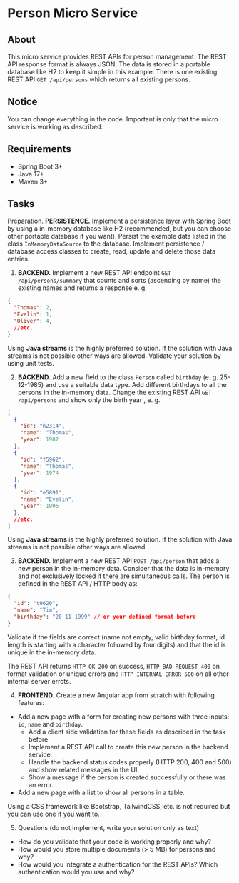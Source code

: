 # Person Micro Service

## About
This micro service provides REST APIs for person management. The REST API response format is always JSON. 
The data is stored in a portable database like H2 to keep it simple in this example. There is one existing REST API `GET /api/persons` which returns all existing persons.

## Notice
You can change everything in the code. Important is only that the micro service is working as described. 

## Requirements
- Spring Boot 3+
- Java 17+
- Maven 3+

## Tasks
Preparation. __PERSISTENCE.__ Implement a persistence layer with Spring Boot by using a in-memory database like H2 (recommended, but you can choose other portable database if you want). Persist the example data listed in the class `InMemoryDataSource` to the database. Implement persistence / database access classes to create, read, update and delete those data entries. 

1. __BACKEND.__ Implement a new REST API endpoint `GET /api/persons/summary` that counts and sorts (ascending by name) the existing names and returns a response e. g.
```json
{
  "Thomas": 2,
  "Evelin": 1, 
  "Oliver": 4,
  //etc.
}
```

Using __Java streams__ is the highly preferred solution. If the solution with Java streams is not possible other ways are allowed.
Validate your solution by using unit tests. 

2. __BACKEND.__ Add a new field to the class `Person` called `birthday` (e. g. 25-12-1985) and use a suitable data type. Add different birthdays to all the persons in the in-memory data.
Change the existing REST API `GET /api/persons` and show only the birth year , e. g.
```json
[
  {
    "id": "h2314",
    "name": "Thomas",
    "year": 1982
  },
  {
    "id": "f5962",
    "name": "Thomas",
    "year": 1974
  },
  {
    "id": "e5891",
    "name": "Evelin",
    "year": 1996
  },
  //etc.
]
```

Using __Java streams__ is the highly preferred solution. If the solution with Java streams is not possible other ways are allowed.

3. __BACKEND.__ Implement a new REST API `POST /api/person` that adds a new person in the in-memory data.
Consider that the data is in-memory and not exclusively locked if there are simultaneous calls. The person is defined in the REST API / HTTP body as:

```json
{
  "id": "t9620",
  "name": "Tim",
  "birthday": "20-11-1999" // or your defined format before
}
```

Validate if the fields are correct (name not empty, valid birthday format, id length is starting with a character followed by four digits) and that the id is unique in the in-memory data.

The REST API returns `HTTP OK 200` on success, `HTTP BAD REQUEST 400` on format validation or unique errors 
and `HTTP INTERNAL ERROR 500` on all other internal server errots.

4. __FRONTEND.__ Create a new Angular app from scratch with following features:
- Add a new page with a form for creating new persons with three inputs: `id`, `name` and `birthday`.
  - Add a client side validation for these fields as described in the task before. 
  - Implement a REST API call to create this new person in the backend service. 
  - Handle the backend status codes properly (HTTP 200, 400 and 500) and show related messages in the UI.
  - Show a message if the person is created successfully or there was an error. 
- Add a new page with a list to show all persons in a table.

Using a CSS framework like Bootstrap, TailwindCSS, etc. is not required but you can use one if you want to.

5. Questions (do not implement, write your solution only as text)
- How do you validate that your code is working properly and why?
- How would you store multiple documents (> 5 MB) for persons and why?
- How would you integrate a authentication for the REST APIs? Which authentication would you use and why?
